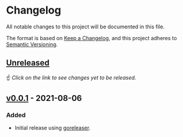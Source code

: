 # Changelog
All notable changes to this project will be documented in this file.

The format is based on [Keep a Changelog](https://keepachangelog.com/en/1.0.0/),
and this project adheres to [Semantic Versioning](https://semver.org/spec/v2.0.0.html).

## [Unreleased]
:point_up: *Click on the link to see changes yet to be released.*


## [v0.0.1] - 2021-08-06
### Added
- Initial release using [goreleaser](https://github.com/goreleaser/goreleaser).


[Unreleased]: https://github.com/grdl/zname/compare/v0.0.3...HEAD
[v0.0.1]: https://github.com/grdl/zname/releases/tag/v0.0.1
